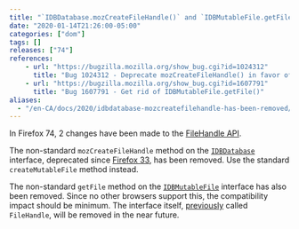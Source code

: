 ```yaml
---
title: "`IDBDatabase.mozCreateFileHandle()` and `IDBMutableFile.getFile()` have been removed"
date: "2020-01-14T21:26:00-05:00"
categories: ["dom"]
tags: []
releases: ["74"]
references:
    - url: "https://bugzilla.mozilla.org/show_bug.cgi?id=1024312"
      title: "Bug 1024312 - Deprecate mozCreateFileHandle() in favor of createMutableFile()"
    - url: "https://bugzilla.mozilla.org/show_bug.cgi?id=1607791"
      title: "Bug 1607791 - Get rid of IDBMutableFile.getFile()"
aliases:
  - "/en-CA/docs/2020/idbdatabase-mozcreatefilehandle-has-been-removed/"
---
```

In Firefox 74, 2 changes have been made to the [FileHandle API](https://developer.mozilla.org/docs/Web/API/File_Handle_API).

The non-standard `mozCreateFileHandle` method on the [`IDBDatabase`](https://developer.mozilla.org/docs/Web/API/IDBDatabase) interface, deprecated since [Firefox 33](https://www.fxsitecompat.dev/en-CA/docs/2014/filehandle-api-has-been-updated/), has been removed. Use the standard `createMutableFile` method instead.

The non-standard `getFile` method on the [`IDBMutableFile`](https://developer.mozilla.org/docs/Web/API/IDBMutableFile) interface has also been removed. Since no other browsers support this, the compatibility impact should be minimum. The interface itself, [previously](https://www.fxsitecompat.dev/en-CA/docs/2014/filehandle-api-has-been-updated/) called `FileHandle`, will be removed in the near future.
